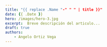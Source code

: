 ```yaml
---
title: "{{ replace .Name "-" " " | title }}"
date: {{ .Date }}
hero: /images/hero-3.jpg
excerpt:  Breve descripción del articulo...
draft: true
authors:
    - Angelo Ortiz Vega
---
```


